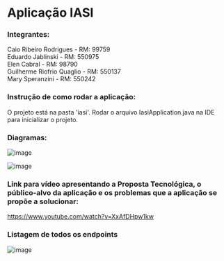 # Aplicação IASI

### **Integrantes:**

Caio Ribeiro Rodrigues - RM: 99759  
Eduardo Jablinski - RM: 550975  
Elen Cabral - RM: 98790  
Guilherme Riofrio Quaglio - RM: 550137  
Mary Speranzini - RM: 550242  

### **Instrução de como rodar a aplicação:**

O projeto está na pasta 'iasi'. Rodar o arquivo IasiApplication.java na IDE para inicializar o projeto.

### **Diagramas:**

![image](https://github.com/EduardoJablinski/Sprint1_IASI/assets/127799391/36f36722-b8dd-4fa3-9acc-2639bc215662)


![image](https://github.com/EduardoJablinski/Sprint1_IASI/assets/127799391/81d6ff53-10d6-47c1-b5db-7148f8c71a56)


### **Link para vídeo apresentando a Proposta Tecnológica, o público-alvo da aplicação e os problemas que a aplicação se propõe a solucionar:**
https://www.youtube.com/watch?v=XxAfDHpw1kw

### **Listagem de todos os endpoints**
![image](https://github.com/EduardoJablinski/Sprint1_IASI/assets/127799391/c863ab48-39d0-4150-8a7a-cb4b35a3890a)
